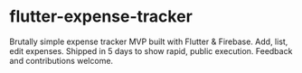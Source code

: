 # flutter-expense-tracker
Brutally simple expense tracker MVP built with Flutter &amp; Firebase. Add, list, edit expenses. Shipped in 5 days to show rapid, public execution. Feedback and contributions welcome.
